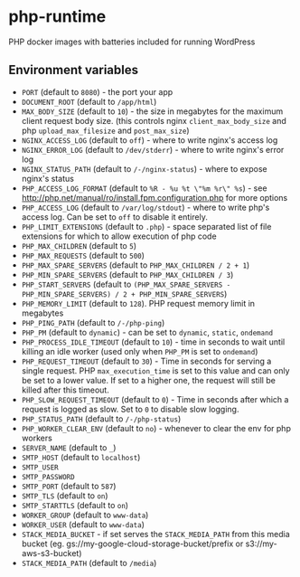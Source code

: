 # php-runtime
PHP docker images with batteries included for running WordPress

## Environment variables
* `PORT` (default to `8080`) - the port your app
* `DOCUMENT_ROOT` (default to `/app/html`)
* `MAX_BODY_SIZE` (default to `10`) - the size in megabytes for the maximum
  client request body size.  (this controls nginx `client_max_body_size` and
  php
  `upload_max_filesize` and `post_max_size`)
* `NGINX_ACCESS_LOG` (default to `off`) - where to write nginx's access log
* `NGINX_ERROR_LOG` (default to `/dev/stderr`) - where to write nginx's error
  log
* `NGINX_STATUS_PATH` (default to `/-/nginx-status`) - where to expose nginx's
  status
* `PHP_ACCESS_LOG_FORMAT` (default to `%R - %u %t \"%m %r\" %s`) - see
  http://php.net/manual/ro/install.fpm.configuration.php for more options
* `PHP_ACCESS_LOG` (default to `/var/log/stdout`) - where to write php's
  access log. Can be set to `off` to disable it entirely.
* `PHP_LIMIT_EXTENSIONS` (default to `.php`) - space separated list of file
  extensions for which to allow execution of php code
* `PHP_MAX_CHILDREN` (default to `5`)
* `PHP_MAX_REQUESTS` (default to `500`)
* `PHP_MAX_SPARE_SERVERS` (default to `PHP_MAX_CHILDREN / 2 + 1`)
* `PHP_MIN_SPARE_SERVERS` (default to `PHP_MAX_CHILDREN / 3`)
* `PHP_START_SERVERS` (default to `(PHP_MAX_SPARE_SERVERS - PHP_MIN_SPARE_SERVERS) / 2 + PHP_MIN_SPARE_SERVERS`)
* `PHP_MEMORY_LIMIT` (default to `128`). PHP request memory limit in megabytes
* `PHP_PING_PATH` (default to `/-/php-ping`)
* `PHP_PM` (default to `dynamic`) - can be set to `dynamic`, `static`,
  `ondemand`
* `PHP_PROCESS_IDLE_TIMEOUT` (default to `10`) - time in seconds to wait until
  killing an idle worker (used only when `PHP_PM` is set to `ondemand`)
* `PHP_REQUEST_TIMEOUT` (default to `30`) - Time in seconds for serving a
  single request. PHP `max_execution_time` is set to this value and can only
  be set to a lower value. If set to a higher one, the request will still be
  killed after this timeout.
* `PHP_SLOW_REQUEST_TIMEOUT` (default to `0`) - Time in seconds after which a
  request is logged as slow. Set to `0` to disable slow logging.
* `PHP_STATUS_PATH` (default to `/-/php-status`)
* `PHP_WORKER_CLEAR_ENV` (default to `no`) - whenever to clear the env for php
  workers
* `SERVER_NAME` (default to `_`)
* `SMTP_HOST` (default to `localhost`)
* `SMTP_USER`
* `SMTP_PASSWORD`
* `SMTP_PORT` (default to `587`)
* `SMTP_TLS` (default to `on`)
* `SMTP_STARTTLS` (default to `on`)
* `WORKER_GROUP` (default to `www-data`)
* `WORKER_USER` (default to `www-data`)
* `STACK_MEDIA_BUCKET` - if set serves the `STACK_MEDIA_PATH` from this media bucket
  (eg. gs://my-google-cloud-storage-bucket/prefix or s3://my-aws-s3-bucket)
* `STACK_MEDIA_PATH` (default to `/media`)
